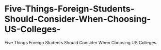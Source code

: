 # Five-Things-Foreign-Students-Should-Consider-When-Choosing-US-Colleges-
Five Things Foreign Students Should Consider When Choosing US Colleges 
